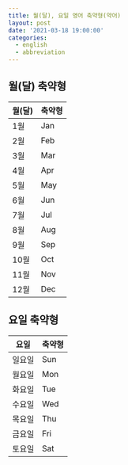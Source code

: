 ```yaml
---
title: 월(달), 요일 영어 축약형(약어)
layout: post
date: '2021-03-18 19:00:00'
categories:
  - english
  - abbreviation
---
```


## 월(달) 축약형

| 월(달) | 축약형 |
| ------ | ------ |
| 1월    | Jan    |
| 2월    | Feb    |
| 3월    | Mar    |
| 4월    | Apr    |
| 5월    | May    |
| 6월    | Jun    |
| 7월    | Jul    |
| 8월    | Aug    |
| 9월    | Sep    |
| 10월   | Oct    |
| 11월   | Nov    |
| 12월   | Dec    |

## 요일 축약형

| 요일   | 축약형 |
| ------ | ------ |
| 일요일 | Sun    |
| 월요일 | Mon    |
| 화요일 | Tue    |
| 수요일 | Wed    |
| 목요일 | Thu    |
| 금요일 | Fri    |
| 토요일 | Sat    |
